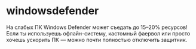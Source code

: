 # windowsdefender
На слабых ПК Windows Defender может съедать до 15–20% ресурсов! Если ты используешь офлайн-систему, кастомный фаервол или просто хочешь ускорить ПК — можно почти полностью отключить защитник.
